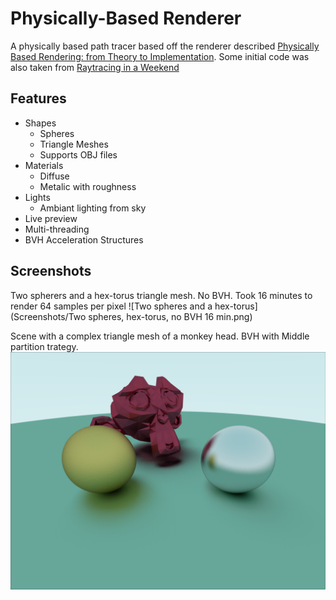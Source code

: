 # Physically-Based Renderer
A physically based path tracer based off the renderer described [Physically Based Rendering: from Theory to Implementation](https://pbr-book.org).  Some initial code was also taken from [Raytracing in a Weekend](https://www.realtimerendering.com/raytracing/Ray%20Tracing%20in%20a%20Weekend.pdf)

## Features
* Shapes
    - Spheres
    - Triangle Meshes
    - Supports OBJ files
* Materials
    - Diffuse
    - Metalic with roughness
* Lights
    - Ambiant lighting from sky
* Live preview
* Multi-threading
* BVH Acceleration Structures

## Screenshots
Two spherers and a hex-torus triangle mesh.  No BVH.  Took 16 minutes to render 64 samples per pixel
![Two spheres and a hex-torus](Screenshots/Two spheres, hex-torus, no BVH 16 min.png)

Scene with a complex triangle mesh of a monkey head.  BVH with Middle partition trategy.
![Suzanne](Screenshots/Suzanne.png)

